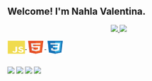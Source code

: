## Welcome! I'm Nahla Valentina.

<div align="center">
  <a href="https://github.com/nahlavalentina">
  <img height="180em" src="https://github-readme-stats.vercel.app/api?username=nahlavalentina&show_icons=true&theme=dracula&include_all_commits=true&count_private=true"/>
  <img height="180em" src="https://github-readme-stats.vercel.app/api/top-langs/?username=nahlavalentina&layout=compact&langs_count=7&theme=dracula"/>
</div>

  <div style="display: inline_block"><br>
  <img align="center" alt="Nahla-Js" height="30" width="40" src="https://raw.githubusercontent.com/devicons/devicon/master/icons/javascript/javascript-plain.svg">
  <img align="center" alt="Nahla-HTML" height="30" width="40" src="https://raw.githubusercontent.com/devicons/devicon/master/icons/html5/html5-original.svg">
  <img align="center" alt="Nahla-CSS" height="30" width="40" src="https://raw.githubusercontent.com/devicons/devicon/master/icons/css3/css3-original.svg">

  
##
  
  <div>
  <a href="https://instagram.com/nahlacantora" target="_blank"><img src="https://img.shields.io/badge/-Instagram-%23E4405F?style=for-the-badge&logo=instagram&logoColor=white" target="_blank"></a>
 <a href="https://discordapp.com/users/452306938030718976" target="_blank"><img src="https://img.shields.io/badge/Discord-7289DA?style=for-the-badge&logo=discord&logoColor=white" target="_blank"></a> 
  <a href = "mailto:nahlavalentinas@gmail.com"><img src="https://img.shields.io/badge/-Gmail-%23333?style=for-the-badge&logo=gmail&logoColor=white" target="_blank"></a>
  <a href="https://www.www.linkedin.com/in/nahla-dos-santos-3b219a115/" target="_blank"><img src="https://img.shields.io/badge/-LinkedIn-%230077B5?style=for-the-badge&logo=linkedin&logoColor=white" target="_blank"></a> 
  </div>
